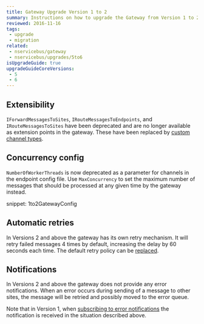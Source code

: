 ```yaml
---
title: Gateway Upgrade Version 1 to 2
summary: Instructions on how to upgrade the Gateway from Version 1 to 2.
reviewed: 2016-11-16
tags:
 - upgrade
 - migration
related:
 - nservicebus/gateway
 - nservicebus/upgrades/5to6
isUpgradeGuide: true
upgradeGuideCoreVersions:
 - 5
 - 6
---
```



## Extensibility

`IForwardMessagesToSites`, `IRouteMessagesToEndpoints`, and `IRouteMessagesToSites` have been deprecated and are no longer available as extension points in the gateway. These have been replaced by [custom channel types](/nservicebus/gateway/multi-site-deployments.md#incoming-channels).


## Concurrency config

`NumberOfWorkerThreads` is now deprecated as a parameter for channels in the endpoint config file. Use `MaxConcurrency` to set the maximum number of messages that should be processed at any given time by the gateway instead.

snippet: 1to2GatewayConfig


## Automatic retries

In Versions 2 and above the gateway has its own retry mechanism. It will retry failed messages 4 times by default, increasing the delay by 60 seconds each time. The default retry policy can be [replaced](/nservicebus/gateway/#using-the-gateway-recoverability).


## Notifications

In Versions 2 and above the gateway does not provide any error notifications. When an error occurs during sending of a message to other sites, the message will be retried and possibly moved to the error queue.

Note that in Version 1, when [subscribing to error notifications](/nservicebus/recoverability/subscribing-to-error-notifications.md) the notification is received in the situation described above.